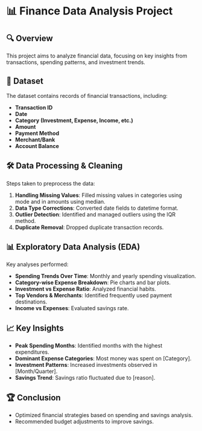 

# 📊 Finance Data Analysis Project

## 🔍 Overview
This project aims to analyze financial data, focusing on key insights from transactions, spending patterns, and investment trends.

## 📂 Dataset
The dataset contains records of financial transactions, including:
- **Transaction ID**
- **Date**
- **Category (Investment, Expense, Income, etc.)**
- **Amount**
- **Payment Method**
- **Merchant/Bank**
- **Account Balance**

## 🛠 Data Processing & Cleaning
Steps taken to preprocess the data:
1. **Handling Missing Values**: Filled missing values in categories using mode and in amounts using median.
2. **Data Type Corrections**: Converted date fields to datetime format.
3. **Outlier Detection**: Identified and managed outliers using the IQR method.
4. **Duplicate Removal**: Dropped duplicate transaction records.

## 📊 Exploratory Data Analysis (EDA)
Key analyses performed:
- **Spending Trends Over Time**: Monthly and yearly spending visualization.
- **Category-wise Expense Breakdown**: Pie charts and bar plots.
- **Investment vs Expense Ratio**: Analyzed financial habits.
- **Top Vendors & Merchants**: Identified frequently used payment destinations.
- **Income vs Expenses**: Evaluated savings rate.

## 📈 Key Insights
- **Peak Spending Months**: Identified months with the highest expenditures.
- **Dominant Expense Categories**: Most money was spent on [Category].
- **Investment Patterns**: Increased investments observed in [Month/Quarter].
- **Savings Trend**: Savings ratio fluctuated due to [reason].

## 🏆 Conclusion
- Optimized financial strategies based on spending and savings analysis.
- Recommended budget adjustments to improve savings.
